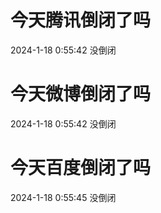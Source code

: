 # 今天腾讯倒闭了吗

2024-1-18 0:55:42 没倒闭

# 今天微博倒闭了吗

2024-1-18 0:55:42 没倒闭

# 今天百度倒闭了吗

2024-1-18 0:55:45 没倒闭

